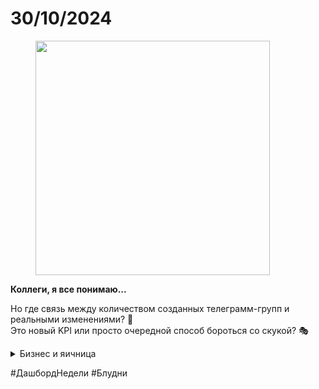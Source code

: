 # 30/10/2024

<div align="left"><figure><img src="../../.gitbook/assets/photo_2025-10-02_14-28-20.jpg" alt="" width="375"><figcaption></figcaption></figure></div>

**Коллеги, я все понимаю...**

Но где связь между количеством созданных телеграмм-групп и реальными изменениями? 🤔\
Это новый KPI или просто очередной способ бороться со скукой? 🎭

<details>

<summary>Бизнес и яичница</summary>

Бизнес: Так, кто у нас ИТ-директор? Петрович, ты? Отлично, слушай. Нужно, чтобы твои разработчики пожарили нам яичницу. Ну, как у бабушки в деревне. За сколько сделаете?

Петрович: Василич, ты же CTO. Бизнес хочет яичницу, приоритетная задача. За сколько справитесь?

Василич: Два месяца. Всё просто. Запускаем проект, делим на 5 стримов:

1. _Первый_: включают плиту.
2. _Второй_: достают яйца.
3. _Третий_: разбивают.
4. _Четвёртый_: смотрят, как жарятся.
5. _Пятый_: кладут в тарелку.

Петрович: Газуем.

<p align="center"><em>Two months later…</em></p>

Бизнес: Петрович, прошло 2 месяца, где яичница?

Петрович: Команды занимаются прожаркой яиц 24/7, все работают на износ и загружены на 300%. Такими темпами нам:

* либо расширять штат,
* либо давайте расставим приоритеты.

Вам что сначала разбить или выложить на тарелку?

Да и вообще, у нас некому требования собирать, поэтому мы не знаем какого вида жареные яйца нужны: омлет или шакшука, скрембл или глазунья.

</details>

\#ДашбордНедели #Блудни
